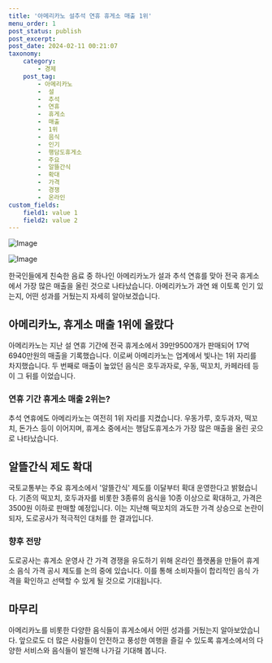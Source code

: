 ```yaml
---
title: '아메리카노 설추석 연휴 휴게소 매출 1위'
menu_order: 1
post_status: publish
post_excerpt: 
post_date: 2024-02-11 00:21:07
taxonomy:
    category:
        - 경제
    post_tag:
        - 아메리카노
        -  설
        -  추석
        -  연휴
        -  휴게소
        -  매출
        -  1위
        -  음식
        -  인기
        -  행담도휴게소
        -  주요
        -  알뜰간식
        -  확대
        -  가격
        -  경쟁
        -  온라인
custom_fields:
    field1: value 1
    field2: value 2
---
```


![Image](https://imgnews.pstatic.net/image/277/2024/02/10/0005378479_001_20240210093703041.jpg?type=w647)

![Image](https://imgnews.pstatic.net/image/277/2024/02/10/0005378479_002_20240210093703104.jpg?type=w647)

한국인들에게 친숙한 음료 중 하나인 아메리카노가 설과 추석 연휴를 맞아 전국 휴게소에서 가장 많은 매출을 올린 것으로 나타났습니다. 아메리카노가 과연 왜 이토록 인기 있는지, 어떤 성과를 거뒀는지 자세히 알아보겠습니다.
## 아메리카노, 휴게소 매출 1위에 올랐다
아메리카노는 지난 설 연휴 기간에 전국 휴게소에서 39만9500개가 판매되어 17억6940만원의 매출을 기록했습니다. 이로써 아메리카노는 업계에서 빛나는 1위 자리를 차지했습니다. 두 번째로 매출이 높았던 음식은 호두과자로, 우동, 떡꼬치, 카페라테 등이 그 뒤를 이었습니다.
### 연휴 기간 휴게소 매출 2위는?
추석 연휴에도 아메리카노는 여전히 1위 자리를 지켰습니다. 우동가루, 호두과자, 떡꼬치, 돈가스 등이 이어지며, 휴게소 중에서는 행담도휴게소가 가장 많은 매출을 올린 곳으로 나타났습니다.
## 알뜰간식 제도 확대
국토교통부는 주요 휴게소에서 '알뜰간식' 제도를 이달부터 확대 운영한다고 밝혔습니다. 기존의 떡꼬치, 호두과자를 비롯한 3종류의 음식을 10종 이상으로 확대하고, 가격은 3500원 이하로 판매할 예정입니다. 이는 지난해 떡꼬치의 과도한 가격 상승으로 논란이 되자, 도로공사가 적극적인 대처를 한 결과입니다.
### 향후 전망
도로공사는 휴게소 운영사 간 가격 경쟁을 유도하기 위해 온라인 플랫폼을 만들어 휴게소 음식 가격 공시 제도를 논의 중에 있습니다. 이를 통해 소비자들이 합리적인 음식 가격을 확인하고 선택할 수 있게 될 것으로 기대됩니다.
## 마무리
아메리카노를 비롯한 다양한 음식들이 휴게소에서 어떤 성과를 거뒀는지 알아보았습니다. 앞으로도 더 많은 사람들이 안전하고 풍성한 여행을 즐길 수 있도록 휴게소에서의 다양한 서비스와 음식들이 발전해 나가길 기대해 봅니다.
